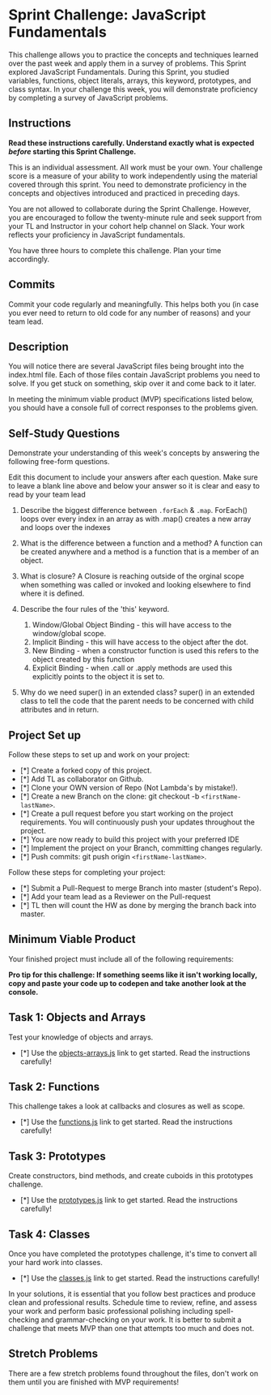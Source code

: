 # Sprint Challenge: JavaScript Fundamentals

This challenge allows you to practice the concepts and techniques learned over the past week and apply them in a survey of problems. This Sprint explored JavaScript Fundamentals. During this Sprint, you studied variables, functions, object literals, arrays, this keyword, prototypes, and class syntax. In your challenge this week, you will demonstrate proficiency by completing a survey of JavaScript problems.

## Instructions

**Read these instructions carefully. Understand exactly what is expected _before_ starting this Sprint Challenge.**

This is an individual assessment. All work must be your own. Your challenge score is a measure of your ability to work independently using the material covered through this sprint. You need to demonstrate proficiency in the concepts and objectives introduced and practiced in preceding days.

You are not allowed to collaborate during the Sprint Challenge. However, you are encouraged to follow the twenty-minute rule and seek support from your TL and Instructor in your cohort help channel on Slack. Your work reflects your proficiency in JavaScript fundamentals.

You have three hours to complete this challenge. Plan your time accordingly.

## Commits

Commit your code regularly and meaningfully. This helps both you (in case you ever need to return to old code for any number of reasons) and your team lead.

## Description

You will notice there are several JavaScript files being brought into the index.html file. Each of those files contain JavaScript problems you need to solve. If you get stuck on something, skip over it and come back to it later.

In meeting the minimum viable product (MVP) specifications listed below, you should have a console full of correct responses to the problems given.

## Self-Study Questions

Demonstrate your understanding of this week's concepts by answering the following free-form questions.

Edit this document to include your answers after each question. Make sure to leave a blank line above and below your answer so it is clear and easy to read by your team lead

1. Describe the biggest difference between `.forEach` & `.map`.
   ForEach() loops over every index in an array as with .map() creates a new array and loops over the indexes

2. What is the difference between a function and a method?
   A function can be created anywhere and a method is a function that is a member of an object.

3. What is closure?
   A Closure is reaching outside of the orginal scope when something was called or invoked and looking elsewhere to find where it is defined.

4. Describe the four rules of the 'this' keyword.
   1. Window/Global Object Binding - this will have access to the window/global scope.
   2. Implicit Binding - this will have access to the object after the dot.
   3. New Binding - when a constructor function is used this refers to the object created by this function
   4. Explicit Binding - when .call or .apply methods are used this explicitly points to the object it is set to.

5) Why do we need super() in an extended class?
   super() in an extended class to tell the code that the parent needs to be concerned with child
   attributes and in return.

## Project Set up

Follow these steps to set up and work on your project:

- [*] Create a forked copy of this project.
- [*] Add TL as collaborator on Github.
- [*] Clone your OWN version of Repo (Not Lambda's by mistake!).
- [*] Create a new Branch on the clone: git checkout -b `<firstName-lastName>`.
- [*] Create a pull request before you start working on the project requirements. You will continuously push your updates throughout the project.
- [*] You are now ready to build this project with your preferred IDE
- [*] Implement the project on your Branch, committing changes regularly.
- [*] Push commits: git push origin `<firstName-lastName>`.

Follow these steps for completing your project:

- [*] Submit a Pull-Request to merge <firstName-lastName> Branch into master (student's Repo).
- [*] Add your team lead as a Reviewer on the Pull-request
- [*] TL then will count the HW as done by merging the branch back into master.

## Minimum Viable Product

Your finished project must include all of the following requirements:

**Pro tip for this challenge: If something seems like it isn't working locally, copy and paste your code up to codepen and take another look at the console.**

## Task 1: Objects and Arrays

Test your knowledge of objects and arrays.

- [*] Use the [objects-arrays.js](challenges/objects-arrays.js) link to get started. Read the instructions carefully!

## Task 2: Functions

This challenge takes a look at callbacks and closures as well as scope.

- [*] Use the [functions.js](challenges/functions.js) link to get started. Read the instructions carefully!

## Task 3: Prototypes

Create constructors, bind methods, and create cuboids in this prototypes challenge.

- [*] Use the [prototypes.js](challenges/prototypes.js) link to get started. Read the instructions carefully!

## Task 4: Classes

Once you have completed the prototypes challenge, it's time to convert all your hard work into classes.

- [*] Use the [classes.js](challenges/classes.js) link to get started. Read the instructions carefully!

In your solutions, it is essential that you follow best practices and produce clean and professional results. Schedule time to review, refine, and assess your work and perform basic professional polishing including spell-checking and grammar-checking on your work. It is better to submit a challenge that meets MVP than one that attempts too much and does not.

## Stretch Problems

There are a few stretch problems found throughout the files, don't work on them until you are finished with MVP requirements!

